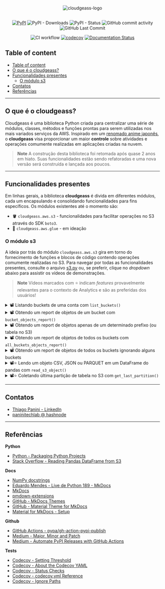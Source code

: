 <div align="center">
    <br><img src="https://github.com/ThiagoPanini/cloudgeass/blob/main/docs/imgs/01-header-readme.png?raw=true" alt="cloudgeass-logo">
</div>

<div align="center">  
  <br>
  
  [![PyPI](https://img.shields.io/pypi/v/cloudgeass?color=purple)](https://pypi.org/project/cloudgeass/)
  ![PyPI - Downloads](https://img.shields.io/pypi/dm/cloudgeass?color=purple)
  ![PyPI - Status](https://img.shields.io/pypi/status/cloudgeass?color=purple)
  ![GitHub commit activity](https://img.shields.io/github/commit-activity/m/ThiagoPanini/cloudgeass?color=purple)
  ![GitHub Last Commit](https://img.shields.io/github/last-commit/ThiagoPanini/cloudgeass?color=purple)
  <br>

  ![CI workflow](https://img.shields.io/github/actions/workflow/status/ThiagoPanini/cloudgeass/ci-cloudgeass-main.yml?label=ci)
  [![codecov](https://codecov.io/github/ThiagoPanini/cloudgeass/branch/main/graph/badge.svg?token=7HI1YGS4AA)](https://codecov.io/github/ThiagoPanini/cloudgeass)
  [![Documentation Status](https://readthedocs.org/projects/cloudgeass/badge/?version=latest)](https://cloudgeass.readthedocs.io/pt/latest/?badge=latest)

</div>

## Table of content

- [Table of content](#table-of-content)
- [O que é o cloudgeass?](#o-que-é-o-cloudgeass)
- [Funcionalidades presentes](#funcionalidades-presentes)
  - [O módulo s3](#o-módulo-s3)
- [Contatos](#contatos)
- [Referências](#referências)

___

## O que é o cloudgeass?

Cloudgeass é uma biblioteca Python criada para centralizar uma série de módulos, classes, métodos e funções prontas para serem utilizadas nos mais variados serviços da AWS. Inspirado em um [renomado anime japonês](https://en.wikipedia.org/wiki/Code_Geass), o **cloudgeass** visa proporcionar um maior **controle** sobre atividades e operações comumente realizadas em aplicações criadas na nuvem.

> **Note**
> A construção desta biblioteca foi retomada após quase 2 anos em hiato. Suas funcionalidades estão sendo refatoradas e uma nova versão será construída e lançada aos poucos.

___

## Funcionalidades presentes

Em linhas gerais, a biblioteca **cloudgeass** é divida em diferentes módulos, cada um encapsulando e consolidando funcionalidades para fins específicos. Os módulos existentes até o momento são:

- 🪣 `cloudgeass.aws.s3` - funcionalidades para facilitar operações no S3 através do SDK `boto3`.
- 🧼 `cloudgeass.aws.glue` - em ideação


### O módulo s3

A ideia por trás do módulo `cloudgeass.aws.s3` gira em torno do fornecimento de funções e blocos de código contendo operações comumente realizadas no S3. Para navegar por todas as funcionalidades presentes, consulte o arquivo [s3.py](https://github.com/ThiagoPanini/cloudgeass/blob/main/cloudgeass/aws/s3.py) ou, se preferir, clique no _dropdown_ abaixo para assistir os vídeos de demonstrações.

> **Note**
> Vídeos marcados com ⭐ indicam _features_ provavelmente relevantes para o contexto de Analytics e são as preferidas dos usuários!

<details>
    <summary>📽️ Listando buckets de uma conta com <code>list_buckets()</code></summary>
    <br>
  
https://user-images.githubusercontent.com/38161178/218567983-cc852ca5-f5df-4cf7-9b59-7408e0f309fa.mp4

**Código utilizado:**

```python
from cloudgeass.aws.s3 import list_buckets

buckets = list_buckets()
buckets
```
</details>

<details>
    <summary>📽️ Obtendo um report de objetos de um bucket com <code>bucket_objects_report()</code></summary>
    <br>

https://user-images.githubusercontent.com/38161178/218573417-2d705b06-2ab0-4441-b845-f6afe43b8f17.mp4  
        
**Código utilizado:**

```python
from cloudgeass.aws.s3 import bucket_objects_report

bucket_name = "nome-de-bucket-aws"
df_objs_report = bucket_objects_report(bucket_name=bucket_name)

df_objs_report.head(3)
```
</details>


<details>
    <summary>📽️ Obtendo um report de objetos apenas de um determinado prefixo (ou tabela no S3)</code></summary>
    <br>

https://user-images.githubusercontent.com/38161178/218575065-ef22a25a-4ead-4983-bf5f-fe2a5502608c.mp4
        
**Código utilizado:**

```python
from cloudgeass.aws.s3 import bucket_objects_report

# Definindo nome de bucket e prefixo alvo da extração
bucket_name = "nome-de-bucket-aws"
prefix = "a-sample-prefix"

df_objs_report = bucket_objects_report(bucket_name=bucket_name, prefix=prefix)

df_objs_report.head(3)
```
</details>

<details>
    <summary>📽️ Obtendo um report de objetos de todos os buckets com <code>all_buckets_objects_report()</code></summary>
    <br>

https://user-images.githubusercontent.com/38161178/218576685-2215a62e-8b1f-4fb6-85b4-edf02d6706be.mp4
        
**Código utilizado:**

```python
from cloudgeass.aws.s3 import all_buckets_objects_report

df_report = all_buckets_objects_report()
df_report.head()
```
</details>

<details>
    <summary>📽️ Obtendo um report de objetos de todos os buckets ignorando alguns buckets</code></summary>
    <br>

https://user-images.githubusercontent.com/38161178/218577709-006b5d1c-51dc-4735-9230-cfb694126e4d.mp4
        
**Código utilizado:**

```python
from cloudgeass.aws.s3 import all_buckets_objects_report

# Definindo lista de buckets a serem ignorados no report de objetos
ignore_buckets = [
    "terraglue-athena-query-results-569781470788-us-east-1",
    "terraglue-glue-assets-569781470788-us-east-1",
    "terraglue-sor-data-569781470788-us-east-1",
    "terraglue-spec-data-569781470788-us-east-1"
]

# Obtendo report
df_report = all_buckets_objects_report(exclude_buckets=ignore_buckets)
df_report.head()
```
</details>

<details>
    <summary>📽️⭐ Lendo um objeto CSV, JSON ou PARQUET em um DataFrame do pandas com <code>read_s3_object()</code></summary>
    <br>

https://user-images.githubusercontent.com/38161178/218580090-385e4170-a76c-4b03-b00e-865b9e4ec05e.mp4
        
**Código utilizado:**

```python
from cloudgeass.aws.s3 import read_s3_object

# Definindo variáveis para leitura de objeto no S3
bucket_name = "nome-de-bucket"
obj_prefix = "tbsot_ecommerce_br/anomesdia=20230213/run-1676319522273-part-block-0-0-r-00004-snappy.parquet"

# Criando URI
s3_uri_parquet = f"s3://{bucket_name}/{obj_prefix}"

# Lendo objeto parquet
df_parquet = read_s3_object(s3_uri_parquet)
df_parquet.head()
```
</details>

<details>
    <summary>📽️⭐ Coletando última partição de tabela no S3 com <code>get_last_partition()</code></summary>
    <br>
         

https://user-images.githubusercontent.com/38161178/218581540-82a4836b-9224-4646-a9ff-6dc6966b0132.mp4


**Código utilizado:**

```python
from cloudgeass.aws.s3 import get_last_partition

# Definindo variáveis para leitura de objeto no S3
bucket_name = "terraglue-sot-data-569781470788-us-east-1"
table_prefix = "tbsot_ecommerce_br"

last_partition = get_last_partition(bucket_name, table_prefix)
```
</details>

___

## Contatos

- [Thiago Panini - LinkedIn](https://www.linkedin.com/in/thiago-panini/)
- [paninitechlab @ hashnode](https://panini.hashnode.dev/)

___

## Referências

**Python**

- [Python - Packaging Python Projects](https://packaging.python.org/en/latest/tutorials/packaging-projects/)
- [Stack Overflow - Reading Pandas DataFrame from S3](https://stackoverflow.com/questions/37703634/how-to-import-a-text-file-on-aws-s3-into-pandas-without-writing-to-disk)

**Docs**

- [NumPy docstrings](https://numpydoc.readthedocs.io/en/latest/format.html)
- [Eduardo Mendes - Live de Python 189 - MkDocs](https://www.youtube.com/watch?v=GW6nAJ1NHUQ&t=2s&ab_channel=EduardoMendes)
- [MkDocs](https://www.mkdocs.org/)
- [pmdown-extensions](https://facelessuser.github.io/pymdown-extensions/)
- [GitHub - MkDocs Themes](https://github.com/mkdocs/mkdocs/wiki/MkDocs-Themes)
- [GitHub - Material Theme for MkDocs](https://github.com/squidfunk/mkdocs-material)
- [Material for MkDocs - Setup](https://squidfunk.github.io/mkdocs-material/setup/changing-the-colors/)

**Github**

- [GitHub Actions - pypa/gh-action-pypi-publish](https://github.com/marketplace/actions/pypi-publish)
- [Medium - Major, Minor and Patch](https://medium.com/fiverr-engineering/major-minor-patch-a5298e2e1798)
- [Medium - Automate PyPI Releases with GitHub Actions](https://medium.com/@VersuS_/automate-pypi-releases-with-github-actions-4c5a9cfe947d)

**Tests**

- [Codecov - Setting Threshold](https://github.com/codecov/codecov-action/issues/554#issuecomment-1261250304)
- [Codecov - About the Codecov YAML](https://docs.codecov.com/docs/codecov-yaml)
- [Codecov - Status Checks](https://docs.codecov.com/docs/commit-status)
- [Codecov - codecov.yml Reference](https://docs.codecov.com/docs/codecovyml-reference)
- [Codecov - Ignore Paths](https://docs.codecov.com/docs/ignoring-paths)
